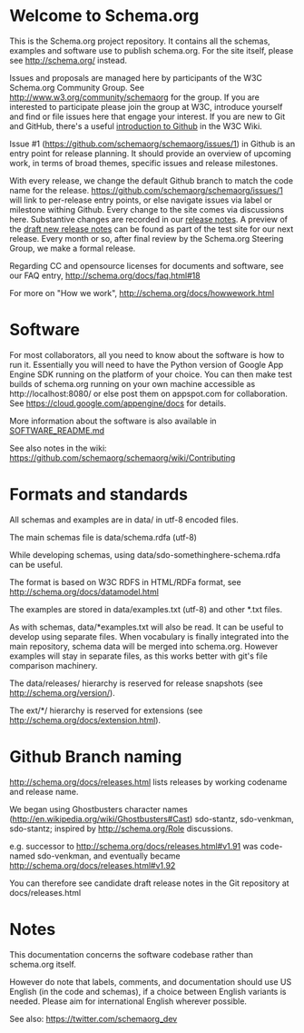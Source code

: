 Welcome to Schema.org
=====================


This is the Schema.org project repository. It contains all the schemas, examples and software use to publish schema.org. For the site itself, please see http://schema.org/ instead.

Issues and proposals are managed here by participants of the W3C Schema.org Community Group.
See http://www.w3.org/community/schemaorg for the group. If you are interested to participate please
join the group at W3C, introduce yourself and find or file issues here that engage your interest. If you are new to Git and GitHub, there's a useful [introduction to Github](https://www.w3.org/2006/tools/wiki/Github) in the W3C Wiki.

Issue #1 (https://github.com/schemaorg/schemaorg/issues/1) in Github is an entry point for release planning. It 
should provide an overview of upcoming work, in terms of broad themes, specific issues and release milestones.

With every release, we change the default Github branch to match the code name for the release.
https://github.com/schemaorg/schemaorg/issues/1 will link to per-release entry points, or else navigate issues via label or milestone withing Github. 
Every change to the site comes via discussions here. Substantive changes are recorded in our [release notes](http://schema.org/docs/releases.html). 
A preview of the [draft new release notes](http://webschemas.org/docs/releases.html) can be found as part of the test site for our next release. 
Every month or so, after final review by the Schema.org Steering Group, we make a formal release. 

Regarding CC and opensource licenses for documents and software, see our FAQ entry, http://schema.org/docs/faq.html#18

For more on "How we work", http://schema.org/docs/howwework.html

Software
========

For most collaborators, all you need to know about the software is how to run it. Essentially you will need to have the Python version of Google App Engine SDK running on the platform of your choice. You can then make test builds of schema.org running on your own machine accessible as http://localhost:8080/ or else post them on appspot.com for collaboration. See https://cloud.google.com/appengine/docs for details. 

More information about the software is also available in [SOFTWARE_README.md](SOFTWARE_README.md)

See also notes in the wiki: https://github.com/schemaorg/schemaorg/wiki/Contributing

Formats and standards
=====================

All schemas and examples are in data/ in utf-8 encoded files.

The main schemas file is data/schema.rdfa (utf-8)

While developing schemas, using data/sdo-somethinghere-schema.rdfa can be useful.

The format is based on W3C RDFS in HTML/RDFa format, see http://schema.org/docs/datamodel.html

The examples are stored in data/examples.txt (utf-8) and other *.txt files.

As with schemas, data/*examples.txt will also be read. It can be useful to develop
using separate files. When vocabulary is finally integrated into the main repository, schema
data will be merged into schema.org. However examples will stay in separate files, as this
works better with git's file comparison machinery.

The data/releases/ hierarchy is reserved for release snapshots (see http://schema.org/version/).

The ext/*/ hierarchy is reserved for extensions (see http://schema.org/docs/extension.html).


Github Branch naming
====================

http://schema.org/docs/releases.html lists releases by working codename and release name.

We began using Ghostbusters character names (http://en.wikipedia.org/wiki/Ghostbusters#Cast)
sdo-stantz, sdo-venkman, sdo-stantz; inspired by http://schema.org/Role discussions.

e.g. successor to http://schema.org/docs/releases.html#v1.91 was code-named sdo-venkman, 
and eventually became http://schema.org/docs/releases.html#v1.92

You can therefore see candidate draft release notes in the Git repository at docs/releases.html


Notes
=====

This documentation concerns the software codebase rather than schema.org itself. 

However do note that labels, comments, and documentation should use US English (in the code
and schemas), if a choice between English variants is needed. Please aim for international 
English wherever possible.

See also: https://twitter.com/schemaorg_dev
